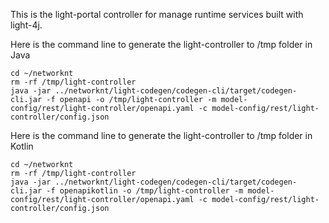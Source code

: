 This is the light-portal controller for manage runtime services built with light-4j. 


Here is the command line to generate the light-controller to /tmp folder in Java

```
cd ~/networknt
rm -rf /tmp/light-controller
java -jar ../networknt/light-codegen/codegen-cli/target/codegen-cli.jar -f openapi -o /tmp/light-controller -m model-config/rest/light-controller/openapi.yaml -c model-config/rest/light-controller/config.json
```

Here is the command line to generate the light-controller to /tmp folder in Kotlin

```
cd ~/networknt
rm -rf /tmp/light-controller
java -jar ../networknt/light-codegen/codegen-cli/target/codegen-cli.jar -f openapikotlin -o /tmp/light-controller -m model-config/rest/light-controller/openapi.yaml -c model-config/rest/light-controller/config.json
```